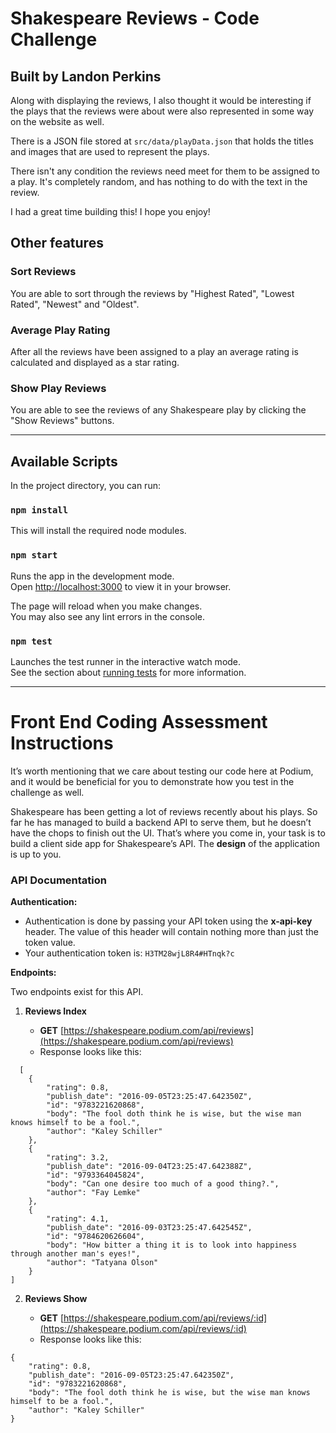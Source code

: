 # Shakespeare Reviews - Code Challenge

## Built by Landon Perkins

Along with displaying the reviews, I also thought it would be interesting if the plays that the reviews were about were also represented in some way on the website as well.

There is a JSON file stored at ```src/data/playData.json``` that holds the titles and images that are used to represent the plays.

There isn't any condition the reviews need meet for them to be assigned to a play. It's completely random, and has nothing to do with the text in the review.

I had a great time building this! I hope you enjoy!

## Other features

### Sort Reviews
You are able to sort through the reviews by "Highest Rated", "Lowest Rated", "Newest" and "Oldest".

### Average Play Rating
After all the reviews have been assigned to a play an average rating is calculated and displayed as a star rating.

### Show Play Reviews
You are able to see the reviews of any Shakespeare play by clicking the "Show Reviews" buttons.

---------------------------------------------------------------------------------------------------------------
## Available Scripts

In the project directory, you can run:

### `npm install`
This will install the required node modules.

### `npm start`

Runs the app in the development mode.\
Open [http://localhost:3000](http://localhost:3000) to view it in your browser.

The page will reload when you make changes.\
You may also see any lint errors in the console.

### `npm test`

Launches the test runner in the interactive watch mode.\
See the section about [running tests](https://facebook.github.io/create-react-app/docs/running-tests) for more information.



---------------------------------------------------------------------------------------------------------------
# Front End Coding Assessment Instructions

It’s worth mentioning that we care about testing our code here at Podium, and it would be beneficial for you to demonstrate how you test in the challenge as well.

Shakespeare has been getting a lot of reviews recently about his plays. So far he has managed to build a backend API to serve them, but he doesn’t have the chops to finish out the UI. That’s where you come in, your task is to build a client side app for Shakespeare’s API. The **design** of the application is up to you.

### API Documentation

**Authentication:**

- Authentication is done by passing your API token using the **x-api-key** header. The value of this header will contain nothing more than just the token value.
- Your authentication token is: ```H3TM28wjL8R4#HTnqk?c```

**Endpoints:**

Two endpoints exist for this API.

1. **Reviews Index**

    - **GET** [https://shakespeare.podium.com/api/reviews](https://shakespeare.podium.com/api/reviews)
    - Response looks like this:
```
  [
    {
        "rating": 0.8,
        "publish_date": "2016-09-05T23:25:47.642350Z",
        "id": "9783221620868",
        "body": "The fool doth think he is wise, but the wise man knows himself to be a fool.",
        "author": "Kaley Schiller"
    },
    {
        "rating": 3.2,
        "publish_date": "2016-09-04T23:25:47.642388Z",
        "id": "9793364045824",
        "body": "Can one desire too much of a good thing?.",
        "author": "Fay Lemke"
    },
    {
        "rating": 4.1,
        "publish_date": "2016-09-03T23:25:47.642545Z",
        "id": "9784620626604",
        "body": "How bitter a thing it is to look into happiness through another man's eyes!",
        "author": "Tatyana Olson"
    }
]
```


2. **Reviews Show**

    - **GET** [https://shakespeare.podium.com/api/reviews/:id](https://shakespeare.podium.com/api/reviews/:id)
    - Response looks like this:
```
{
    "rating": 0.8,
    "publish_date": "2016-09-05T23:25:47.642350Z",
    "id": "9783221620868",
    "body": "The fool doth think he is wise, but the wise man knows himself to be a fool.",
    "author": "Kaley Schiller"
}
```

